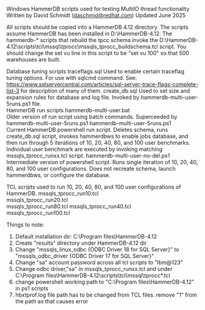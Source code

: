 Windows HammerDB scripts used for testing MultiIO thread functionality
Written by David Schmidt (daschmid@redhat.com) 
Updated June 2025

All scripts should be copied into a HammerDB 4.12 directory. The scripts assume 
HammerDB has been installed in D:\HammerDB-4.12. The hammerdb-* scripts that 
rebuild the tpcc schema invoke the 
D:\HammerDB-4.12\scripts\tcl\mssql\tprocc\mssqls_tprocc_buildschema.tcl script. 
You should change the set vu line in this script to be "set vu 100" so that 500 
warehouses are built.

Database tuning scripts
  traceflags.sql
    Used to enable certain traceflag tuning options. For use with sqlcmd command. See: 
    https://www.sqlservercentral.com/articles/sql-server-trace-flags-complete-list-3 
    for description of many of them.
  create_db.sql
    Used to set size and expansion rules for database and log file. Invoked by 
    hammerdb-multi-user-5runs.ps1 file.                 
HammerDB run scripts
  hammerdb-multi-user.bat         
    Older version of run script using batch commands. Superceeded by hammerdb-multi-user-5runs.ps1
  hammerdb-multi-user-5runs.ps1  
    Current HammerDB powershell run script. Deletes schema, runs create_db.sql 
    script, invokes hammerdbws to enable jobs database, and then run through 5 
    iterations of 10, 20, 40, 80, and 100 user benchmarks. Individual user 
    benchmark are executed by invoking matching mssqls_tprocc_runxx.tcl script.
  hammerdb-multi-user-no-del.ps1  
    Intermediate version of powershell script. Runs single iteration of 10, 20, 
    40, 80, and 100 user configurations. Does not recreate schema, launch 
    hammerdbws, or configure the database.

TCL scripts used  to run 10, 20, 40, 80, and 100 user configurations of HammerDB.
  mssqls_tprocc_run10.tcl   
  mssqls_tprocc_run20.tcl  
  mssqls_tprocc_run80.tcl
  mssqls_tprocc_run40.tcl  
  mssqls_tprocc_run100.tcl  

Things to note:
1. Default installation dir: C:\Program files\HammerDB-4.12
2. Create "results" directory under HammerDB-4.12 dir
3. Change "mssqls_linux_odbc {ODBC Driver 18 for SQL Server}" to "mssqls_odbc_driver {ODBC Driver 17 for SQL Server}"
4. Change "sa" account password across all tcl scripts to "Ibm@123" 
5. Change odbc driver,"sa" in mssqls_tprocc_runxx.tcl and under C:\Program files\HammerDB-4.12\scripts\tcl\mssql\tprocc\*.tcl
6. change powershell working path to "C:\Program files\HammerDB-4.12" in ps1 scripts
7. hbxtprof.log file path has to be changed from TCL files. remove "1" from the path as that causes error
